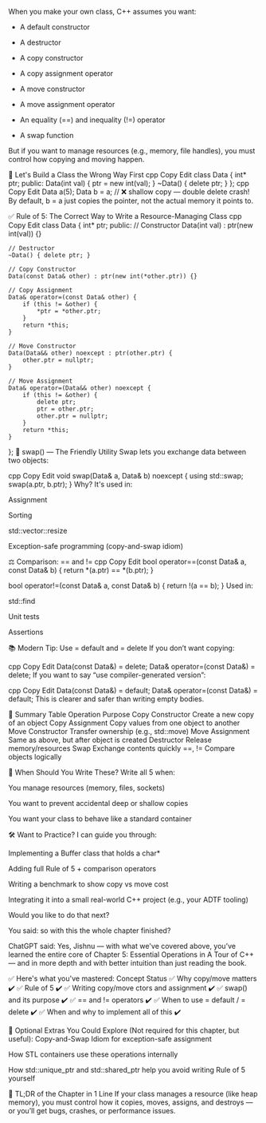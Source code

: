 When you make your own class, C++ assumes you want:

- A default constructor

- A destructor

- A copy constructor

- A copy assignment operator

- A move constructor

- A move assignment operator

- An equality (==) and inequality (!=) operator

- A swap function

But if you want to manage resources (e.g., memory, file handles), you must control how copying and moving happen.

🧪 Let's Build a Class the Wrong Way First
cpp
Copy
Edit
class Data {
    int* ptr;
public:
    Data(int val) {
        ptr = new int(val);
    }
    ~Data() {
        delete ptr;
    }
};
cpp
Copy
Edit
Data a(5);
Data b = a; // ❌ shallow copy — double delete crash!
By default, b = a just copies the pointer, not the actual memory it points to.

✅ Rule of 5: The Correct Way to Write a Resource-Managing Class
cpp
Copy
Edit
class Data {
    int* ptr;
public:
    // Constructor
    Data(int val) : ptr(new int(val)) {}

    // Destructor
    ~Data() { delete ptr; }

    // Copy Constructor
    Data(const Data& other) : ptr(new int(*other.ptr)) {}

    // Copy Assignment
    Data& operator=(const Data& other) {
        if (this != &other) {
            *ptr = *other.ptr;
        }
        return *this;
    }

    // Move Constructor
    Data(Data&& other) noexcept : ptr(other.ptr) {
        other.ptr = nullptr;
    }

    // Move Assignment
    Data& operator=(Data&& other) noexcept {
        if (this != &other) {
            delete ptr;
            ptr = other.ptr;
            other.ptr = nullptr;
        }
        return *this;
    }
};
🔄 swap() — The Friendly Utility
Swap lets you exchange data between two objects:

cpp
Copy
Edit
void swap(Data& a, Data& b) noexcept {
    using std::swap;
    swap(a.ptr, b.ptr);
}
Why? It's used in:

Assignment

Sorting

std::vector::resize

Exception-safe programming (copy-and-swap idiom)

⚖️ Comparison: == and !=
cpp
Copy
Edit
bool operator==(const Data& a, const Data& b) {
    return *(a.ptr) == *(b.ptr);
}

bool operator!=(const Data& a, const Data& b) {
    return !(a == b);
}
Used in:

std::find

Unit tests

Assertions

📚 Modern Tip: Use = default and = delete
If you don’t want copying:

cpp
Copy
Edit
Data(const Data&) = delete;
Data& operator=(const Data&) = delete;
If you want to say “use compiler-generated version”:

cpp
Copy
Edit
Data(const Data&) = default;
Data& operator=(const Data&) = default;
This is clearer and safer than writing empty bodies.

📌 Summary Table
Operation	Purpose
Copy Constructor	Create a new copy of an object
Copy Assignment	Copy values from one object to another
Move Constructor	Transfer ownership (e.g., std::move)
Move Assignment	Same as above, but after object is created
Destructor	Release memory/resources
Swap	Exchange contents quickly
==, !=	Compare objects logically

🧠 When Should You Write These?
Write all 5 when:

You manage resources (memory, files, sockets)

You want to prevent accidental deep or shallow copies

You want your class to behave like a standard container

🛠️ Want to Practice?
I can guide you through:

Implementing a Buffer class that holds a char*

Adding full Rule of 5 + comparison operators

Writing a benchmark to show copy vs move cost

Integrating it into a small real-world C++ project (e.g., your ADTF tooling)

Would you like to do that next?







You said:
so with this the whole chapter finished?


ChatGPT said:
Yes, Jishnu — with what we've covered above, you’ve learned the entire core of Chapter 5: Essential Operations in A Tour of C++ — and in more depth and with better intuition than just reading the book.

✅ Here's what you've mastered:
Concept	Status
✅ Why copy/move matters	✔️
✅ Rule of 5	✔️
✅ Writing copy/move ctors and assignment	✔️
✅ swap() and its purpose	✔️
✅ == and != operators	✔️
✅ When to use = default / = delete	✔️
✅ When and why to implement all of this	✔️

🔁 Optional Extras You Could Explore (Not required for this chapter, but useful):
Copy-and-Swap Idiom for exception-safe assignment

How STL containers use these operations internally

How std::unique_ptr and std::shared_ptr help you avoid writing Rule of 5 yourself

🎯 TL;DR of the Chapter in 1 Line
If your class manages a resource (like heap memory), you must control how it copies, moves, assigns, and destroys — or you’ll get bugs, crashes, or performance issues.
